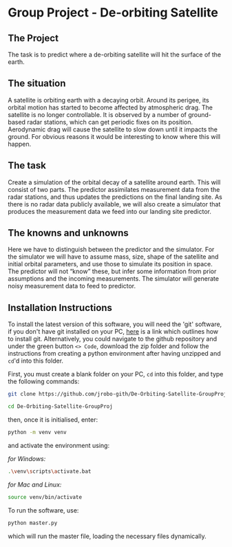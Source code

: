 # Group Project - De-orbiting Satellite 

## The Project
The task is to predict where a de-orbiting satellite will hit the surface of the earth.

## The situation
A satellite is orbiting earth with a decaying orbit. Around its perigee, its orbital motion has started to
become affected by atmospheric drag. The satellite is no longer controllable. It is observed by a
number of ground-based radar stations, which can get periodic fixes on its position. Aerodynamic
drag will cause the satellite to slow down until it impacts the ground. For obvious reasons it would
be interesting to know where this will happen.

## The task
Create a simulation of the orbital decay of a satellite around earth. This will consist of two parts. The
predictor assimilates measurement data from the radar stations, and thus updates the predictions
on the final landing site. As there is no radar data publicly available, we will also create a simulator
that produces the measurement data we feed into our landing site predictor.

## The knowns and unknowns
Here we have to distinguish between the predictor and the simulator. For the simulator we will
have to assume mass, size, shape of the satellite and initial orbital parameters, and use those to
simulate its position in space. The predictor will not “know” these, but infer some information from
prior assumptions and the incoming measurements. The simulator will generate noisy measurement
data to feed to predictor.

## Installation Instructions

To install the latest version of this software, you will need the 'git' software, if you don't have git installed on your PC, [here](https://git-scm.com/book/en/v2/Getting-Started-Installing-Git) is a link which outlines how to install git. Alternatively, you could navigate to the github repository and under the green button `<> Code`, download the zip folder and follow the instructions from creating a python environment after having unzipped and `cd`'d into this folder. 

First, you must create a blank folder on your PC, `cd` into this folder, and type the following commands:
```bash
git clone https://github.com/jrobo-gith/De-Orbiting-Satellite-GroupProj.git
```
```bash
cd De-Orbiting-Satellite-GroupProj
```
then, once it is initialised, enter:
```bash
python -m venv venv
```
and activate the environment using:

*for Windows:*
```bash
.\venv\scripts\activate.bat
```

*for Mac and Linux:*
```bash
source venv/bin/activate
```
To run the software, use:

```bash
python master.py
```
which will run the master file, loading the necessary files dynamically.
